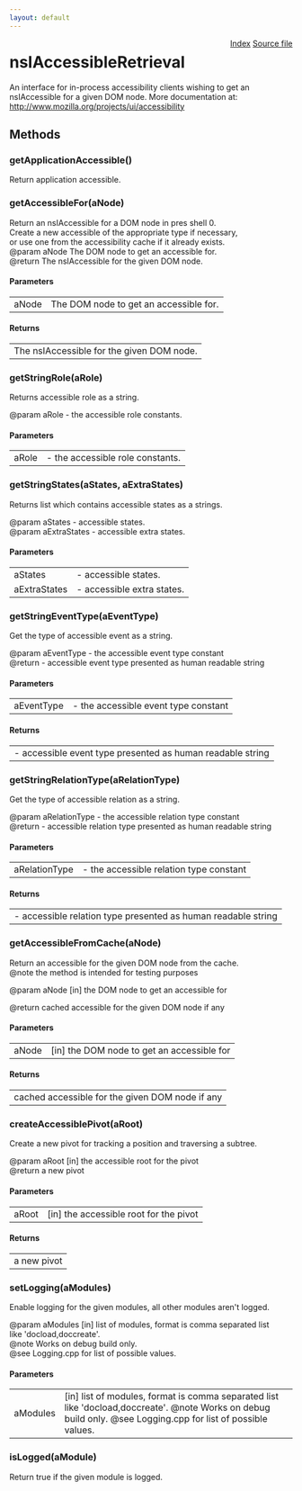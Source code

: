 ```yaml
---
layout: default
---
```

<div class='links' style='float:right'><a href="../index.html">Index</a>
<a href="http://dxr.mozilla.org/mozilla-central/source/accessible/interfaces/nsIAccessibleRetrieval.idl">Source file</a>
</div>

# nsIAccessibleRetrieval #
  
An interface for in-process accessibility clients wishing to get an  
nsIAccessible for a given DOM node.  More documentation at:  
  http://www.mozilla.org/projects/ui/accessibility  
  

## Methods ##

### getApplicationAccessible() ###
  
Return application accessible.  
  

### getAccessibleFor(aNode) ###
  
Return an nsIAccessible for a DOM node in pres shell 0.  
Create a new accessible of the appropriate type if necessary,  
or use one from the accessibility cache if it already exists.  
@param aNode The DOM node to get an accessible for.  
@return The nsIAccessible for the given DOM node.  
  

#### Parameters ####

<table>

<tr>
<td>aNode</td>
<td>The DOM node to get an accessible for.  
</td>
</tr>

</table>

#### Returns ####

<table>

<tr>
<td>The nsIAccessible for the given DOM node.  
</td>
</tr>

</table>

### getStringRole(aRole) ###
  
Returns accessible role as a string.  
  
@param aRole - the accessible role constants.  
  

#### Parameters ####

<table>

<tr>
<td>aRole</td>
<td>- the accessible role constants.  
</td>
</tr>

</table>

### getStringStates(aStates, aExtraStates) ###
  
Returns list which contains accessible states as a strings.  
  
@param aStates - accessible states.  
@param aExtraStates - accessible extra states.  
  

#### Parameters ####

<table>

<tr>
<td>aStates</td>
<td>- accessible states.  
</td>
</tr>

<tr>
<td>aExtraStates</td>
<td>- accessible extra states.  
</td>
</tr>

</table>

### getStringEventType(aEventType) ###
  
Get the type of accessible event as a string.  
  
@param aEventType - the accessible event type constant  
@return - accessible event type presented as human readable string  
  

#### Parameters ####

<table>

<tr>
<td>aEventType</td>
<td>- the accessible event type constant  
</td>
</tr>

</table>

#### Returns ####

<table>

<tr>
<td>- accessible event type presented as human readable string  
</td>
</tr>

</table>

### getStringRelationType(aRelationType) ###
  
Get the type of accessible relation as a string.  
  
@param aRelationType - the accessible relation type constant  
@return - accessible relation type presented as human readable string  
  

#### Parameters ####

<table>

<tr>
<td>aRelationType</td>
<td>- the accessible relation type constant  
</td>
</tr>

</table>

#### Returns ####

<table>

<tr>
<td>- accessible relation type presented as human readable string  
</td>
</tr>

</table>

### getAccessibleFromCache(aNode) ###
  
Return an accessible for the given DOM node from the cache.  
@note  the method is intended for testing purposes  
  
@param aNode  [in] the DOM node to get an accessible for  
  
@return       cached accessible for the given DOM node if any  
  

#### Parameters ####

<table>

<tr>
<td>aNode</td>
<td>[in] the DOM node to get an accessible for  
</td>
</tr>

</table>

#### Returns ####

<table>

<tr>
<td>cached accessible for the given DOM node if any  
</td>
</tr>

</table>

### createAccessiblePivot(aRoot) ###
  
Create a new pivot for tracking a position and traversing a subtree.  
  
@param aRoot [in] the accessible root for the pivot  
@return a new pivot  
  

#### Parameters ####

<table>

<tr>
<td>aRoot</td>
<td>[in] the accessible root for the pivot  
</td>
</tr>

</table>

#### Returns ####

<table>

<tr>
<td>a new pivot  
</td>
</tr>

</table>

### setLogging(aModules) ###
  
Enable logging for the given modules, all other modules aren't logged.  
  
@param aModules [in] list of modules, format is comma separated list  
                     like 'docload,doccreate'.  
@note Works on debug build only.  
@see Logging.cpp for list of possible values.  
  

#### Parameters ####

<table>

<tr>
<td>aModules</td>
<td>[in] list of modules, format is comma separated list  
                     like 'docload,doccreate'.  
@note Works on debug build only.  
@see Logging.cpp for list of possible values.  
</td>
</tr>

</table>

### isLogged(aModule) ###
  
Return true if the given module is logged.  
  

